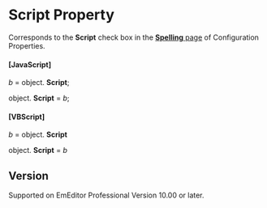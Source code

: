 # Script Property

Corresponds to the **Script** check box in the [**Spelling** page](../../dlg/properties/spell/index) of Configuration Properties.

#### \[JavaScript\]

_b_ =
object. **Script**;

object. **Script** = _b_;

#### \[VBScript\]

_b_ =
object. **Script**

object. **Script** = _b_

## Version

Supported on EmEditor Professional Version 10.00 or later.